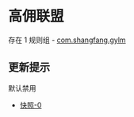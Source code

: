 # 高佣联盟

存在 1 规则组 - [com.shangfang.gylm](/src/apps/com.shangfang.gylm.ts)

## 更新提示

默认禁用

- [快照-0](https://i.gkd.li/i/13643599)
